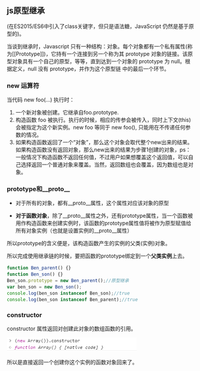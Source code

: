 ## js原型继承
(在ES2015/ES6中引入了class关键字，但只是语法糖，JavaScript 仍然是基于原型的)。

当谈到继承时，Javascript 只有一种结构：对象。每个对象都有一个私有属性(称为\[\[Prototype\]\])，它持有一个连接到另一个称为其 prototype 对象的链接。该原型对象具有一个自己的原型，等等，直到达到一个对象的 prototype 为 null。根据定义，null 没有 prototype，并作为这个原型链 中的最后一个环节。

### new 运算符
当代码 new foo(...) 执行时：

 1. 一个新对象被创建。它继承自foo.prototype.
 2. 构造函数 foo 被执行。执行的时候，相应的传参会被传入，同时上下文(this)会被指定为这个新实例。new foo 等同于 new foo(), 只能用在不传递任何参数的情况。
 3. 如果构造函数返回了一个“对象”，那么这个对象会取代整个new出来的结果。如果构造函数没有返回对象，那么new出来的结果为步骤1创建的对象，ps：一般情况下构造函数不返回任何值，不过用户如果想覆盖这个返回值，可以自己选择返回一个普通对象来覆盖。当然，返回数组也会覆盖，因为数组也是对象。

### prototype和\_\_proto\_\_
 - 对于所有的对象，都有\_\_proto\_\_属性，这个属性对应该对象的原型

 - **对于函数对象**，除了\_\_proto\_\_属性之外，还有prototype属性，当一个函数被用作构造函数来创建实例时，该函数的prototype属性值将被作为原型赋值给所有对象实例（也就是设置实例的\_\_proto\_\_属性）

所以prototype的含义便是，该构造函数产生的实例的父类(实例)对象。

所以完成使用继承链的时候，要把函数的prototype绑定到一个**父类实例**上去。

``` javascript
function Ben_parent() {}
function Ben_son() {}
Ben_son.prototype = new Ben_parent();//原型继承
var ben_son = new Ben_son();
console.log(ben_son instanceof Ben_son);//true
console.log(ben_son instanceof Ben_parent);//true
```

### constructor
constructor 属性返回对创建此对象的数组函数的引用。

![](image/type6.png)

所以是直接返回一个创建你这个实例的函数对象回来了。
